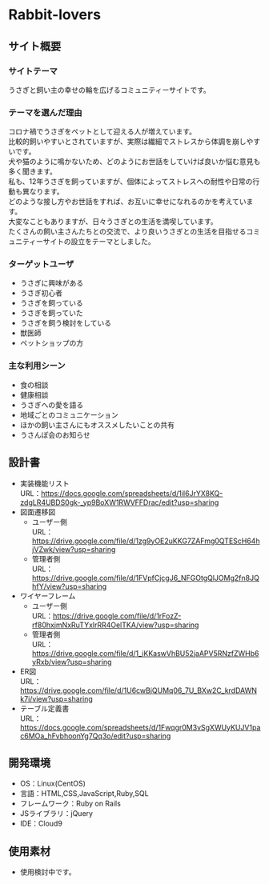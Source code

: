 # Rabbit-lovers

## サイト概要
### サイトテーマ
うさぎと飼い主の幸せの輪を広げるコミュニティーサイトです。  

### テーマを選んだ理由
コロナ禍でうさぎをペットとして迎える人が増えています。  
比較的飼いやすいとされていますが、実際は繊細でストレスから体調を崩しやすいです。  
犬や猫のように鳴かないため、どのようにお世話をしていけば良いか悩む意見も多く聞きます。  
私も、12年うさぎを飼っていますが、個体によってストレスへの耐性や日常の行動も異なります。  
どのような接し方やお世話をすれば、お互いに幸せになれるのかを考えています。  
大変なこともありますが、日々うさぎとの生活を満喫しています。  
たくさんの飼い主さんたちとの交流で、より良いうさぎとの生活を目指せるコミュニティーサイトの設立をテーマとしました。  

### ターゲットユーザ
- うさぎに興味がある
- うさぎ初心者
- うさぎを飼っている
- うさぎを飼っていた
- うさぎを飼う検討をしている
- 獣医師
- ペットショップの方

### 主な利用シーン
- 食の相談
- 健康相談
- うさぎへの愛を語る
- 地域ごとのコミュニケーション
- ほかの飼い主さんにもオススメしたいことの共有
- うさんぽ会のお知らせ

## 設計書
- 実装機能リスト  
URL：https://docs.google.com/spreadsheets/d/1il6JrYX8KQ-zdgLR4UBDS0gk-_yp9BoXW1RWVFFDrac/edit?usp=sharing
- 図面遷移図  
  - ユーザー側  
    URL：https://drive.google.com/file/d/1zg9yOE2uKKG7ZAFmg0QTEScH64hjVZwk/view?usp=sharing  
  - 管理者側  
    URL：https://drive.google.com/file/d/1FVpfCjcgJ6_NFGOtgQlJOMg2fn8JQhfY/view?usp=sharing
- ワイヤーフレーム  
  - ユーザー側  
    URL：https://drive.google.com/file/d/1rFozZ-rf80hxjmNxRuTYxlrRR4OelTKA/view?usp=sharing  
  - 管理者側  
    URL：https://drive.google.com/file/d/1_iKKaswVhBU52jaAPV5RNzfZWHb6yRxb/view?usp=sharing
- ER図  
URL：https://drive.google.com/file/d/1U6cwBjQUMq06_7U_BXw2C_krdDAWNk7i/view?usp=sharing  
- テーブル定義書  
URL：https://docs.google.com/spreadsheets/d/1Fwqgr0M3vSgXWUyKUJV1pac6MOa_hFvbhoonYg7Qq3o/edit?usp=sharing  

## 開発環境
- OS：Linux(CentOS)
- 言語：HTML,CSS,JavaScript,Ruby,SQL
- フレームワーク：Ruby on Rails
- JSライブラリ：jQuery
- IDE：Cloud9

## 使用素材
- 使用検討中です。